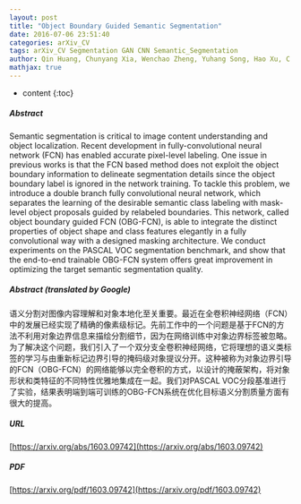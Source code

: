 ```yaml
---
layout: post
title: "Object Boundary Guided Semantic Segmentation"
date: 2016-07-06 23:51:40
categories: arXiv_CV
tags: arXiv_CV Segmentation GAN CNN Semantic_Segmentation
author: Qin Huang, Chunyang Xia, Wenchao Zheng, Yuhang Song, Hao Xu, C.-C. Jay Kuo
mathjax: true
---
```


* content
{:toc}

##### Abstract
Semantic segmentation is critical to image content understanding and object localization. Recent development in fully-convolutional neural network (FCN) has enabled accurate pixel-level labeling. One issue in previous works is that the FCN based method does not exploit the object boundary information to delineate segmentation details since the object boundary label is ignored in the network training. To tackle this problem, we introduce a double branch fully convolutional neural network, which separates the learning of the desirable semantic class labeling with mask-level object proposals guided by relabeled boundaries. This network, called object boundary guided FCN (OBG-FCN), is able to integrate the distinct properties of object shape and class features elegantly in a fully convolutional way with a designed masking architecture. We conduct experiments on the PASCAL VOC segmentation benchmark, and show that the end-to-end trainable OBG-FCN system offers great improvement in optimizing the target semantic segmentation quality.

##### Abstract (translated by Google)
语义分割对图像内容理解和对象本地化至关重要。最近在全卷积神经网络（FCN）中的发展已经实现了精确的像素级标记。先前工作中的一个问题是基于FCN的方法不利用对象边界信息来描绘分割细节，因为在网络训练中对象边界标签被忽略。为了解决这个问题，我们引入了一个双分支全卷积神经网络，它将理想的语义类标签的学习与由重新标记边界引导的掩码级对象提议分开。这种被称为对象边界引导的FCN（OBG-FCN）的网络能够以完全卷积的方式，以设计的掩蔽架构，将对象形状和类特征的不同特性优雅地集成在一起。我们对PASCAL VOC分段基准进行了实验，结果表明端到端可训练的OBG-FCN系统在优化目标语义分割质量方面有很大的提高。

##### URL
[https://arxiv.org/abs/1603.09742](https://arxiv.org/abs/1603.09742)

##### PDF
[https://arxiv.org/pdf/1603.09742](https://arxiv.org/pdf/1603.09742)

